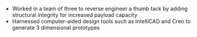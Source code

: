 - Worked in a team of three to reverse engineer a thumb tack by adding structural integrity for increased payload capacity 
- Harnessed computer-aided design tools such as IntelliCAD and Creo to generate 3 dimensional prototypes 
